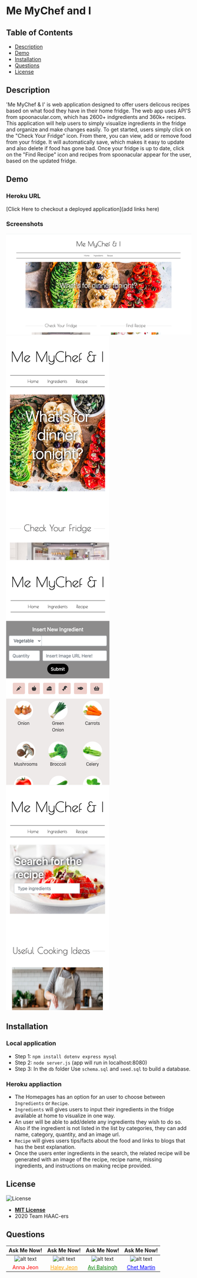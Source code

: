 # Me MyChef and I

## Table of Contents
- [Description](#description)
- [Demo](#demo)
- [Installation](#installation)  
- [Questions](#questions)
- [License](#license)

## Description
'Me MyChef & I' is web application designed to offer users delicous recipes based on what food they have in their home fridge. The web app uses API'S from spoonacular.com, which has 2600+ indgredients and 360k+ recipes. This application will help users to simply visualize ingredients in the fridge and organize and make changes easily. To get started, users simply click on the "Check Your Fridge" icon. From there, you can view, add or remove food from your fridge. It will automatically save, which makes it easy to update and also delete if food has gone bad. Once your fridge is up to date, click on the "Find Recipe" icon and recipes from spoonacular appear for the user, based on the updated fridge.

## Demo
### Heroku URL
[Click Here to checkout a deployed application](add links here)

### Screenshots
![Me Mychef and I](./public/assets/image/screenshot-browser.png)
![Mobile-Main](./public/assets/image/mobile-main.png)
![Mobile-Ingredients](./public/assets/image/mobile-ingredients.png)
![Mobile-Recipe](./public/assets/image/mobile-recipe.png)

## Installation
### Local application 
- Step 1: `npm install dotenv express mysql`
- Step 2: `node server.js` (app will run in localhost:8080)
- Step 3: In the `db` folder Use `schema.sql` and `seed.sql` to build a database.

### Heroku appliaction
- The Homepages has an option for an user to choose between `Ingredients` or `Recipe`.
- `Ingredients` will gives users to input their ingredients in the fridge available at home to visualize in one way.
- An user will be able to add/delete any ingredients they wish to do so. Also if the ingredient is not listed in the list by categories, they can add name, category, quantity, and an image url.
- `Recipe` will gives users tips/facts about the food and links to blogs that has the best explanation.
- Once the users enter ingredients in the search, the related recipe will be generated with an image of the recipe, recipe name, missing ingredients, and instructions on making recipe provided.

## License
![License](https://img.shields.io/badge/License-MIT%20License-blue)
- **[MIT License](https://opensource.org/licenses/MIT)** 
- 2020 Team HAAC-ers

## Questions
| Ask Me Now! | Ask Me Now! | Ask Me Now! | Ask Me Now! |
| :---: | :---: | :---: | :---: |
| ![alt text](https://avatars0.githubusercontent.com/u/65268642?s=460&u=bd568c7596e7f6c9585caeb89e88b084e56c21f9&v=4 "Github Profile Picture") | ![alt text](https://avatars3.githubusercontent.com/u/63874445?s=460&u=002d392fd3ed13215f1c72eec6952f72b24bc516&v=4 "Github Profile Picture") | ![alt text](https://media.discordapp.net/attachments/730118992714399874/730120549740838962/Avi.jpg?width=498&height=498 "Github Profile Picture") | ![alt text](https://avatars1.githubusercontent.com/u/63617922?s=460&u=40a42e2aa11ac5027beef3caa9279981244347b5&v=4 "Github Profile Picture") |
| <a style="text-decoration: none; color: red" href="https://github.com/nuleeannajeon" target="_blank">Anna Jeon</a> | <a style="color: orange" href="https://github.com/tndus604" target="_blank">Haley Jeon</a> | <a style="color: green" href="https://github.com/Spntrx" target="_blank">Avi Balsingh</a> | <a style="color: blue" href="https://github.com/Chet1317" target="_blank">Chet Martin</a> |
